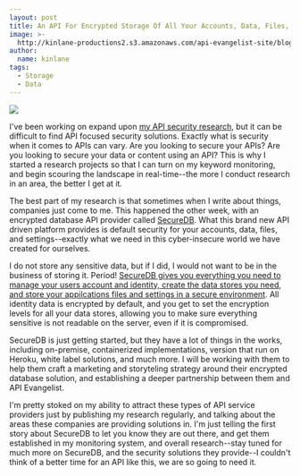 ```yaml
---
layout: post
title: An API For Encrypted Storage Of All Your Accounts, Data, Files, And Setting
image: >-
  http://kinlane-productions2.s3.amazonaws.com/api-evangelist-site/blog/securedb-logo.png
author:
  name: kinlane
tags:
  - Storage
  - Data
---
```

[![](http://kinlane-productions2.s3.amazonaws.com/api-evangelist-site/blog/securedb-logo.png)](https://securedb.co)

I've been working on expand upon [my API security research](http://security.apievangelist.com/), but it can be difficult to find API focused security solutions. Exactly what is security when it comes to APIs can vary. Are you looking to secure your APIs? Are you looking to secure your data or content using an API? This is why I started a research projects so that I can turn on my keyword monitoring, and begin scouring the landscape in real-time--the more I conduct research in an area, the better I get at it.

The best part of my research is that sometimes when I write about things, companies just come to me. This happened the other week, with an encrypted database API provider called [SecureDB](https://securedb.co). What this brand new API driven platform provides is default security for your accounts, data, files, and settings--exactly what we need in this cyber-insecure world we have created for ourselves.

I do not store any sensitive data, but if I did, I would not want to be in the business of storing it. Period! [SecureDB gives you everything you need to manage your users account and identity, create the data stores you need, and store your appilcations files and settings in a secure environment](https://securedb.co/apidocs/). All identity data is encrypted by default, and you get to set the encryption levels for all your data stores, allowing you to make sure everything sensitive is not readable on the server, even if it is compromised.

SecureDB is just getting started, but they have a lot of things in the works, including on-premise, containerized implementations, version that run on Heroku, white label solutions, and much more. I will be working with them to help them craft a marketing and storyteling strategy around their encrypted database solution, and establishing a deeper partnership between them and API Evangelist.

I'm pretty stoked on my ability to attract these types of API service providers just by publishing my research regularly, and talking about the areas these companies are providing solutions in. I'm just telling the first story about SecureDB to let you know they are out there, and get them established in my monitoring system, and overall research--stay tuned for much more on SecureDB, and the security solutions they provide--I couldn't think of a better time for an API like this, we are so going to need it.